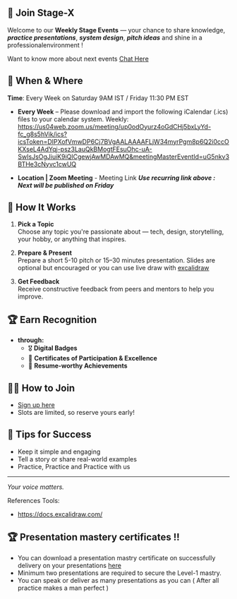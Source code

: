 ## 🎤 Join Stage-X

Welcome to our **Weekly Stage Events** — your chance to share knowledge, _**practice presentations**_, _**system design**_, _**pitch ideas**_ and shine in a professionalenvironment !  

Want to know more about next events [Chat Here](https://discord.gg/CX3YDKeZ)

## 📅 When & Where

**Time**: Every Week on Saturday  9AM IST / Friday 11:30 PM EST
        
- **Every Week** – Please download and import the following iCalendar (.ics) files to your calendar system.
Weekly: https://us04web.zoom.us/meeting/up0odOyurz4oGdCHj5bxLyYd-fc_g8s5hVik/ics?icsToken=DIPXofVmwDP6Cj7BVgAALAAAAFLjW34myrPgm8p6Q2i0ccOKXseL4AdYqj-psz3LauQkBMogtFEsuOhc-uA-SwIsJsOgJiuiK9iQICgewjAwMDAwMQ&meetingMasterEventId=uG5nkv3BTHe3cNyvc1cwUQ  

- **Location | Zoom Meeting** -
  Meeting Link **_Use recurring link above : Next will be published on Friday_**

## 📝 How It Works

1. **Pick a Topic**  
   Choose any topic you're passionate about — tech, design, storytelling, your hobby, or anything that inspires.

2. **Prepare & Present**  
   Prepare a short 5-10 pitch or 15–30 minutes presentation. Slides are optional but encouraged or you can use live draw with [excalidraw](https://docs.excalidraw.com/)

3. **Get Feedback**  
   Receive constructive feedback from peers and mentors to help you improve.

## 🏆 Earn Recognition

- **through:**
  - 🎖️ **Digital Badges**  
  - 📜 **Certificates of Participation & Excellence**  
  - 🧾 **Resume-worthy Achievements**

## 🧑‍💻 How to Join

- [Sign up here](mailto:interviewdose@gmail.com?subject=Speaking%20Opportunity&body=Hi%20InterviewDose%20Team,%0A%0AI'd%20like%20to%20present%20on:%20[Your%20Topic]%0ADuration:%20[15/30]%20minutes%0AAvailability:%20[Your%20Dates/Times])
- Slots are limited, so reserve yours early!

## 🎯 Tips for Success

- Keep it simple and engaging  
- Tell a story or share real-world examples  
- Practice, Practice and Practice with us

---

*Your voice matters.*  

References Tools:
* https://docs.excalidraw.com/

## 🏆 Presentation mastery certificates !!

- You can download a presentation mastry certificate on successfully delivery on your presentations [here](/here)
- Minimum two presentations are required to secure the Level-1 mastry.
- You can speak or deliver as many presentations as you can ( After all practice makes a man perfect )

